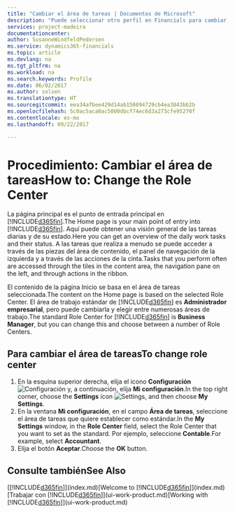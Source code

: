 ```yaml
---
title: "Cambiar el área de tareas | Documentos de Microsoft"
description: "Puede seleccionar otro perfil en Financials para cambiar lo que ve en su la página Inicio."
services: project-madeira
documentationcenter: 
author: SusanneWindfeldPedersen
ms.service: dynamics365-financials
ms.topic: article
ms.devlang: na
ms.tgt_pltfrm: na
ms.workload: na
ms.search.keywords: Profile
ms.date: 06/02/2017
ms.author: solsen
ms.translationtype: HT
ms.sourcegitcommit: eea34afbee429d14ab150894729cb4ea3843bb2b
ms.openlocfilehash: 5c0ac5aca0ac5000dbcf74ec6d3a273cfe95270f
ms.contentlocale: es-mx
ms.lasthandoff: 09/22/2017

---
```

# <a name="how-to-change-the-role-center"></a><span data-ttu-id="4860d-103">Procedimiento: Cambiar el área de tareas</span><span class="sxs-lookup"><span data-stu-id="4860d-103">How to: Change the Role Center</span></span>
<span data-ttu-id="4860d-104">La página principal es el punto de entrada principal en [!INCLUDE[d365fin](includes/d365fin_md.md)].</span><span class="sxs-lookup"><span data-stu-id="4860d-104">The Home page is your main point of entry into [!INCLUDE[d365fin](includes/d365fin_md.md)].</span></span> <span data-ttu-id="4860d-105">Aquí puede obtener una visión general de las tareas diarias y de su estado.</span><span class="sxs-lookup"><span data-stu-id="4860d-105">Here you can get an overview of the daily work tasks and their status.</span></span> <span data-ttu-id="4860d-106">A las tareas que realiza a menudo se puede acceder a través de las piezas del área de contenido, el panel de navegación de la izquierda y a través de las acciones de la cinta.</span><span class="sxs-lookup"><span data-stu-id="4860d-106">Tasks that you perform often are accessed through the tiles in the content area, the navigation pane on the left, and through actions in the ribbon.</span></span>

<span data-ttu-id="4860d-107">El contenido de la página Inicio se basa en el área de tareas seleccionada.</span><span class="sxs-lookup"><span data-stu-id="4860d-107">The content on the Home page is based on the selected Role Center.</span></span> <span data-ttu-id="4860d-108">El área de trabajo estándar de [!INCLUDE[d365fin](includes/d365fin_md.md)] es **Administrador empresarial**, pero puede cambiarla y elegir entre numerosas áreas de trabajo.</span><span class="sxs-lookup"><span data-stu-id="4860d-108">The standard Role Center for [!INCLUDE[d365fin](includes/d365fin_md.md)] is **Business Manager**, but you can change this and choose between a number of Role Centers.</span></span>

## <a name="to-change-role-center"></a><span data-ttu-id="4860d-109">Para cambiar el área de tareas</span><span class="sxs-lookup"><span data-stu-id="4860d-109">To change role center</span></span>
1. <span data-ttu-id="4860d-110">En la esquina superior derecha, elija el icono **Configuración** ![Configuración](media/ui-experience/settings_icon_small.png "Icono Configuración para el área de trabajo") y, a continuación, elija **Mi configuración**.</span><span class="sxs-lookup"><span data-stu-id="4860d-110">In the top right corner, choose the **Settings** icon ![Settings](media/ui-experience/settings_icon_small.png "Settings icon for role center"), and then choose **My Settings**.</span></span>
2. <span data-ttu-id="4860d-111">En la ventana **Mi configuración**, en el campo **Área de tareas**, seleccione el área de tareas que quiere establecer como estándar.</span><span class="sxs-lookup"><span data-stu-id="4860d-111">In the **My Settings** window, in the **Role Center** field, select the Role Center that you want to set as the standard.</span></span> <span data-ttu-id="4860d-112">Por ejemplo, seleccione **Contable**.</span><span class="sxs-lookup"><span data-stu-id="4860d-112">For example, select **Accountant**.</span></span>
3. <span data-ttu-id="4860d-113">Elija el botón **Aceptar**.</span><span class="sxs-lookup"><span data-stu-id="4860d-113">Choose the **OK** button.</span></span>

## <a name="see-also"></a><span data-ttu-id="4860d-114">Consulte también</span><span class="sxs-lookup"><span data-stu-id="4860d-114">See Also</span></span>
<span data-ttu-id="4860d-115">[[!INCLUDE[d365fin](includes/d365fin_md.md)]](index.md)</span><span class="sxs-lookup"><span data-stu-id="4860d-115">[Welcome to [!INCLUDE[d365fin](includes/d365fin_md.md)]](index.md)</span></span>  
<span data-ttu-id="4860d-116">[Trabajar con [!INCLUDE[d365fin](includes/d365fin_md.md)]](ui-work-product.md)</span><span class="sxs-lookup"><span data-stu-id="4860d-116">[Working with [!INCLUDE[d365fin](includes/d365fin_md.md)]](ui-work-product.md)</span></span>  

